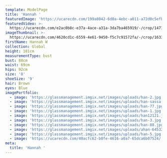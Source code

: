 ```yaml
---
template: ModelPage
title: 'Hannah '
featuredImage: 'https://ucarecdn.com/199a8042-6d0a-4ebc-a011-a72d0c5efbdd/'
featuredVideo: >-
  https://ucarecdn.com/e2ac0b8c-e37a-4ace-a31a-3da7ba465919/-/crop/1471x1809/325,14/-/preview/
imageThumbnail: >-
  https://ucarecdn.com/4620cd1c-6559-4e61-9450-f5c7c91572fa/-/crop/1633x1576/219,57/-/preview/
firstName: Hannah W
collection: Global
height: 181cm
measurementType: bust
bust: 88cm
waist: 69cm
hips: 92cm
size: '8'
shoeSize: '9'
hair: Brown
eyes: Blue
imagePortfolio:
  - image: 'https://glassmanagement.imgix.net/images/uploads/han-2.jpg'
  - image: 'https://glassmanagement.imgix.net/images/uploads/han-sassa.jpg'
  - image: 'https://glassmanagement.imgix.net/images/uploads/han-77.jpg'
  - image: 'https://glassmanagement.imgix.net/images/uploads/han-1.jpg'
  - image: 'https://glassmanagement.imgix.net/images/uploads/han12121.jpg'
  - image: 'https://glassmanagement.imgix.net/images/uploads/han-3.jpg'
  - image: 'https://glassmanagement.imgix.net/images/uploads/han-88.jpg'
  - image: 'https://glassmanagement.imgix.net/images/uploads/ahan-64532.jpg'
  - image: 'https://glassmanagement.imgix.net/images/uploads/han-5.jpg'
  - image: 'https://ucarecdn.com/40acfc62-b0fe-4616-a0a7-65dca6b07524/'
meta:
  title: 'Hannah '
---
```


